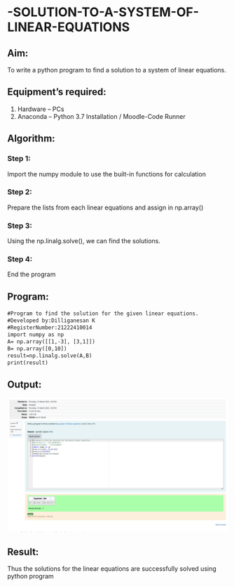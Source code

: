 # -SOLUTION-TO-A-SYSTEM-OF-LINEAR-EQUATIONS
## Aim:
To write a python program to find a solution to a system of linear equations.
## Equipment’s required:
1. 	Hardware – PCs
2. 	Anaconda – Python 3.7 Installation / Moodle-Code Runner
## Algorithm:
### Step 1: 
Import the numpy module to use the built-in functions for calculation
### Step 2: 
Prepare the lists from each linear equations and assign in np.array()
### Step 3: 
Using the np.linalg.solve(), we can find the solutions.
### Step 4: 
End the program
## Program:
```
#Program to find the solution for the given linear equations. 
#Developed by:Dilliganesan K
#RegisterNumber:21222410014 
import numpy as np 
A= np.array([[1,-3], [3,1]]) 
B= np.array([0,10]) 
result=np.linalg.solve(A,B) 
print(result)
```

## Output:
![alt text](image.png)
## Result: 
Thus the solutions for the linear equations are successfully solved using python program

